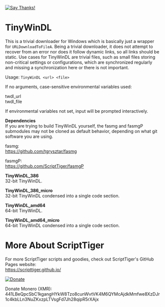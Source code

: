 [![Say Thanks!](https://img.shields.io/badge/Say%20Thanks-!-1EAEDB.svg)](https://docs.google.com/forms/d/e/1FAIpQLSfBEe5B_zo69OBk19l3hzvBmz3cOV6ol1ufjh0ER1q3-xd2Rg/viewform)

# TinyWinDL
This is a trivial downloader for Windows which is basically just a wrapper for `URLDownloadToFileA`. Being a trivial downloader, it does not attempt to recover from an error nor does it follow dynamic links, so all links should be static. Use cases for TinyWinDL are trivial files, such as small files storing non-critical settings or configurations, which are synchronized regularly and missing a synchronization here or there is not important.

Usage: `TinyWinDL <url> <file>`

If no arguments, case-sensitive environmental variables used:

twdl_url  
twdl_file

If environmental variables not set, input will be prompted interactively.

**Dependencies**  
If you are trying to build TinyWinDL yourself, the fasmg and fasmgP submodules may not be cloned as default behavior, depending on what git software you are using.

fasmg:  
https://github.com/tgrysztar/fasmg

fasmgP:  
https://github.com/ScriptTiger/fasmgP

**TinyWinDL_386**  
32-bit TinyWinDL.

**TinyWinDL_386_micro**  
32-bit TinyWinDL condensed into a single code section.

**TinyWinDL_amd64**  
64-bit TinyWinDL.

**TinyWinDL_amd64_micro**  
64-bit TinyWinDL condensed into a single code section.

# More About ScriptTiger

For more ScriptTiger scripts and goodies, check out ScriptTiger's GitHub Pages website:  
https://scripttiger.github.io/

[![Donate](https://www.paypalobjects.com/en_US/i/btn/btn_donateCC_LG.gif)](https://www.paypal.com/cgi-bin/webscr?cmd=_s-xclick&hosted_button_id=MZ4FH4G5XHGZ4)

Donate Monero (XMR): 441LBeQpcSbC1kgangHYkW8Tzo8cunWvtVK4M6QYMcAjdkMmfwe8XzDJr1c4kbLLn3NuZKxzpLTVsgFd7Jh28qipR5rXAjx
